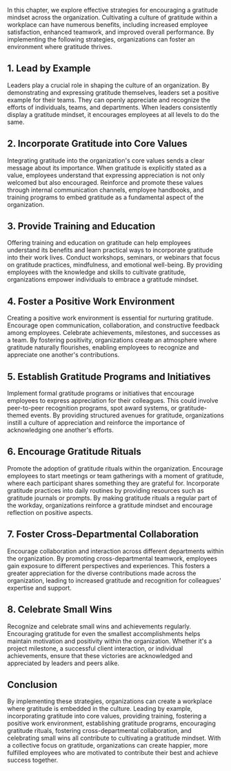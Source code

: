 
In this chapter, we explore effective strategies for encouraging a gratitude mindset across the organization. Cultivating a culture of gratitude within a workplace can have numerous benefits, including increased employee satisfaction, enhanced teamwork, and improved overall performance. By implementing the following strategies, organizations can foster an environment where gratitude thrives.

**1. Lead by Example**
----------------------

Leaders play a crucial role in shaping the culture of an organization. By demonstrating and expressing gratitude themselves, leaders set a positive example for their teams. They can openly appreciate and recognize the efforts of individuals, teams, and departments. When leaders consistently display a gratitude mindset, it encourages employees at all levels to do the same.

**2. Incorporate Gratitude into Core Values**
---------------------------------------------

Integrating gratitude into the organization's core values sends a clear message about its importance. When gratitude is explicitly stated as a value, employees understand that expressing appreciation is not only welcomed but also encouraged. Reinforce and promote these values through internal communication channels, employee handbooks, and training programs to embed gratitude as a fundamental aspect of the organization.

**3. Provide Training and Education**
-------------------------------------

Offering training and education on gratitude can help employees understand its benefits and learn practical ways to incorporate gratitude into their work lives. Conduct workshops, seminars, or webinars that focus on gratitude practices, mindfulness, and emotional well-being. By providing employees with the knowledge and skills to cultivate gratitude, organizations empower individuals to embrace a gratitude mindset.

**4. Foster a Positive Work Environment**
-----------------------------------------

Creating a positive work environment is essential for nurturing gratitude. Encourage open communication, collaboration, and constructive feedback among employees. Celebrate achievements, milestones, and successes as a team. By fostering positivity, organizations create an atmosphere where gratitude naturally flourishes, enabling employees to recognize and appreciate one another's contributions.

**5. Establish Gratitude Programs and Initiatives**
---------------------------------------------------

Implement formal gratitude programs or initiatives that encourage employees to express appreciation for their colleagues. This could involve peer-to-peer recognition programs, spot award systems, or gratitude-themed events. By providing structured avenues for gratitude, organizations instill a culture of appreciation and reinforce the importance of acknowledging one another's efforts.

**6. Encourage Gratitude Rituals**
----------------------------------

Promote the adoption of gratitude rituals within the organization. Encourage employees to start meetings or team gatherings with a moment of gratitude, where each participant shares something they are grateful for. Incorporate gratitude practices into daily routines by providing resources such as gratitude journals or prompts. By making gratitude rituals a regular part of the workday, organizations reinforce a gratitude mindset and encourage reflection on positive aspects.

**7. Foster Cross-Departmental Collaboration**
----------------------------------------------

Encourage collaboration and interaction across different departments within the organization. By promoting cross-departmental teamwork, employees gain exposure to different perspectives and experiences. This fosters a greater appreciation for the diverse contributions made across the organization, leading to increased gratitude and recognition for colleagues' expertise and support.

**8. Celebrate Small Wins**
---------------------------

Recognize and celebrate small wins and achievements regularly. Encouraging gratitude for even the smallest accomplishments helps maintain motivation and positivity within the organization. Whether it's a project milestone, a successful client interaction, or individual achievements, ensure that these victories are acknowledged and appreciated by leaders and peers alike.

**Conclusion**
--------------

By implementing these strategies, organizations can create a workplace where gratitude is embedded in the culture. Leading by example, incorporating gratitude into core values, providing training, fostering a positive work environment, establishing gratitude programs, encouraging gratitude rituals, fostering cross-departmental collaboration, and celebrating small wins all contribute to cultivating a gratitude mindset. With a collective focus on gratitude, organizations can create happier, more fulfilled employees who are motivated to contribute their best and achieve success together.
